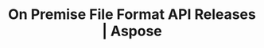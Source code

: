---
title: On Premise File Format API Releases | Aspose
description: Get file format APIs for Microsoft Office, OpenOffice, Visio, Project, Publisher, Photoshop, AutoCAD, 3D, XPS, PDF, images & Postscript .
draft: false
h4_text: Aspose On Premise Product Families
weight: 1
---